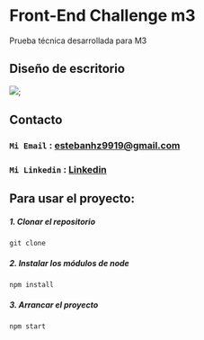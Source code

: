 # Front-End Challenge m3

Prueba técnica desarrollada para M3

## Diseño de escritorio

![](https://i.imgur.com/kw1iIjd.png);

## Contacto

### `Mi Email` : estebanhz9919@gmail.com

### `Mi Linkedin` : [Linkedin](https://www.linkedin.com/in/jhon-esteban-herrera/)

## Para usar el proyecto:

##### 1. Clonar el repositorio

```
git clone
```

##### 2. Instalar los módulos de node

```
npm install
```

##### 3. Arrancar el proyecto

```
npm start
```
